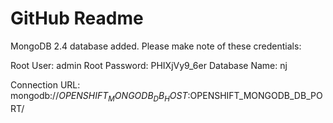 GitHub Readme
=============


MongoDB 2.4 database added.  Please make note of these credentials:

   Root User:     admin
   Root Password: PHIXjVy9_6er
   Database Name: nj

Connection URL: mongodb://$OPENSHIFT_MONGODB_DB_HOST:$OPENSHIFT_MONGODB_DB_PORT/